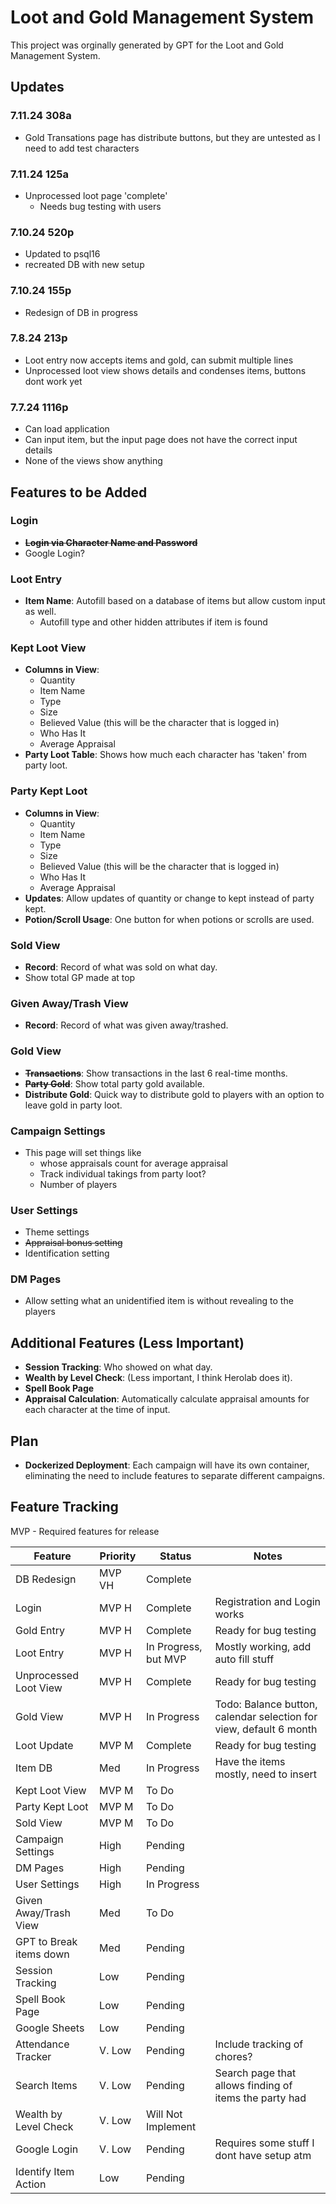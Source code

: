 # Loot and Gold Management System

This project was orginally generated by GPT for the Loot and Gold Management System. 

## Updates

### 7.11.24 308a 
- Gold Transations page has distribute buttons, but they are untested as I need to add test characters

### 7.11.24 125a 
- Unprocessed loot page 'complete'
  - Needs bug testing with users

### 7.10.24 520p 
- Updated to psql16
- recreated DB with new setup

### 7.10.24 155p 
- Redesign of DB in progress

### 7.8.24 213p 
- Loot entry now accepts items and gold, can submit multiple lines
- Unprocessed loot view shows details and condenses items, buttons dont work yet

### 7.7.24 1116p 
- Can load application
- Can input item, but the input page does not have the correct input details
- None of the views show anything



## Features to be Added

### Login
- **~~Login via Character Name and Password~~**
- Google Login?

### Loot Entry
- **Item Name**: Autofill based on a database of items but allow custom input as well.
  - Autofill type and other hidden attributes if item is found 

### Kept Loot View
- **Columns in View**:
  - Quantity
  - Item Name
  - Type
  - Size
  - Believed Value (this will be the character that is logged in)
  - Who Has It
  - Average Appraisal
- **Party Loot Table**: Shows how much each character has 'taken' from party loot.

### Party Kept Loot
- **Columns in View**:
  - Quantity
  - Item Name
  - Type
  - Size
  - Believed Value (this will be the character that is logged in)
  - Who Has It
  - Average Appraisal
- **Updates**: Allow updates of quantity or change to kept instead of party kept.
- **Potion/Scroll Usage**: One button for when potions or scrolls are used.

### Sold View
- **Record**: Record of what was sold on what day.
- Show total GP made at top

### Given Away/Trash View
- **Record**: Record of what was given away/trashed.

### Gold View
- **~~Transactions~~**: Show transactions in the last 6 real-time months.
- **~~Party Gold~~**: Show total party gold available.
- **Distribute Gold**: Quick way to distribute gold to players with an option to leave gold in party loot.

### Campaign Settings
- This page will set things like 
  - whose appraisals count for average appraisal
  - Track individual takings from party loot?
  - Number of players

### User Settings
- Theme settings
- ~~Appraisal bonus setting~~
- Identification setting 

### DM Pages
- Allow setting what an unidentified item is without revealing to the players

## Additional Features (Less Important)
- **Session Tracking**: Who showed on what day.
- **Wealth by Level Check**: (Less important, I think Herolab does it).
- **Spell Book Page**
- **Appraisal Calculation**: Automatically calculate appraisal amounts for each character at the time of input.

## Plan
- **Dockerized Deployment**: Each campaign will have its own container, eliminating the need to include features to separate different campaigns.

## Feature Tracking
MVP - Required features for release

| Feature                 | Priority | Status               | Notes                                                              | 
|-------------------------|----------|----------------------|--------------------------------------------------------------------|
| DB Redesign             | MVP VH   | Complete             |                                                                    |
| Login                   | MVP H    | Complete             | Registration and Login works                                       |
| Gold Entry              | MVP H    | Complete             | Ready for bug testing                                              |
| Loot Entry              | MVP H    | In Progress, but MVP | Mostly working, add auto fill stuff                                |
| Unprocessed Loot View   | MVP H    | Complete             | Ready for bug testing                                              |
| Gold View               | MVP H    | In Progress          | Todo: Balance button, calendar selection for view, default 6 month |
| Loot Update             | MVP M    | Complete             | Ready for bug testing                                              |
| Item DB                 | Med      | In Progress          | Have the items mostly, need to insert                              |
| Kept Loot View          | MVP M    | To Do                |                                                                    |
| Party Kept Loot         | MVP M    | To Do                |                                                                    |
| Sold View               | MVP M    | To Do                |                                                                    |
| Campaign Settings       | High     | Pending              |                                                                    |
| DM Pages                | High     | Pending              |                                                                    |
| User Settings           | High     | In Progress          |                                                                    |
| Given Away/Trash View   | Med      | To Do                |                                                                    |
| GPT to Break items down | Med      | Pending              |                                                                    |
| Session Tracking        | Low      | Pending              |                                                                    |
| Spell Book Page         | Low      | Pending              |                                                                    |
| Google Sheets           | Low      | Pending              |                                                                    |
| Attendance Tracker      | V. Low   | Pending              | Include tracking of chores?                                        |
| Search Items            | V. Low   | Pending              | Search page that allows finding of items the party had             |
| Wealth by Level Check   | V. Low   | Will Not Implement   |                                                                    |
| Google Login            | V. Low   | Pending              | Requires some stuff I dont have setup atm                          |
| Identify Item Action    | Low      | Pending              |                                                                    |

